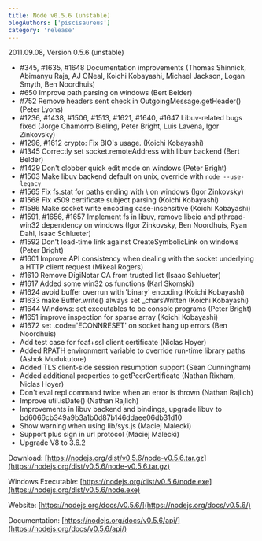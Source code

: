 ```yaml
---
title: Node v0.5.6 (unstable)
blogAuthors: ['piscisaureus']
category: 'release'
---
```


2011.09.08, Version 0.5.6 (unstable)

* #345, #1635, #1648 Documentation improvements (Thomas Shinnick, Abimanyu Raja, AJ ONeal, Koichi Kobayashi, Michael Jackson, Logan Smyth, Ben Noordhuis)
* #650 Improve path parsing on windows (Bert Belder)
* #752 Remove headers sent check in OutgoingMessage.getHeader() (Peter Lyons)
* #1236, #1438, #1506, #1513, #1621, #1640, #1647 Libuv-related bugs fixed (Jorge Chamorro Bieling, Peter Bright, Luis Lavena, Igor Zinkovsky)
* #1296, #1612 crypto: Fix BIO's usage. (Koichi Kobayashi)
* #1345 Correctly set socket.remoteAddress with libuv backend (Bert Belder)
* #1429 Don't clobber quick edit mode on windows (Peter Bright)
* #1503 Make libuv backend default on unix, override with `node --use-legacy`
* #1565 Fix fs.stat for paths ending with \\ on windows (Igor Zinkovsky)
* #1568 Fix x509 certificate subject parsing (Koichi Kobayashi)
* #1586 Make socket write encoding case-insensitive (Koichi Kobayashi)
* #1591, #1656, #1657 Implement fs in libuv, remove libeio and pthread-win32 dependency on windows (Igor Zinkovsky, Ben Noordhuis, Ryan Dahl, Isaac Schlueter)
* #1592 Don't load-time link against CreateSymbolicLink on windows (Peter Bright)
* #1601 Improve API consistency when dealing with the socket underlying a HTTP client request (Mikeal Rogers)
* #1610 Remove DigiNotar CA from trusted list (Isaac Schlueter)
* #1617 Added some win32 os functions (Karl Skomski)
* #1624 avoid buffer overrun with 'binary' encoding (Koichi Kobayashi)
* #1633 make Buffer.write() always set \_charsWritten (Koichi Kobayashi)
* #1644 Windows: set executables to be console programs (Peter Bright)
* #1651 improve inspection for sparse array (Koichi Kobayashi)
* #1672 set .code='ECONNRESET' on socket hang up errors (Ben Noordhuis)
* Add test case for foaf+ssl client certificate (Niclas Hoyer)
* Added RPATH environment variable to override run-time library paths (Ashok Mudukutore)
* Added TLS client-side session resumption support (Sean Cunningham)
* Added additional properties to getPeerCertificate (Nathan Rixham, Niclas Hoyer)
* Don't eval repl command twice when an error is thrown (Nathan Rajlich)
* Improve util.isDate() (Nathan Rajlich)
* Improvements in libuv backend and bindings, upgrade libuv to bd6066cb349a9b3a1b0d87b146ddaee06db31d10
* Show warning when using lib/sys.js (Maciej Malecki)
* Support plus sign in url protocol (Maciej Malecki)
* Upgrade V8 to 3.6.2

Download: [https://nodejs.org/dist/v0.5.6/node-v0.5.6.tar.gz](https://nodejs.org/dist/v0.5.6/node-v0.5.6.tar.gz)

Windows Executable: [https://nodejs.org/dist/v0.5.6/node.exe](https://nodejs.org/dist/v0.5.6/node.exe)

Website: [https://nodejs.org/docs/v0.5.6/](https://nodejs.org/docs/v0.5.6/)

Documentation: [https://nodejs.org/docs/v0.5.6/api/](https://nodejs.org/docs/v0.5.6/api/)
